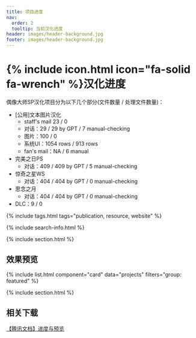 ```yaml
---
title: 项目进度
nav:
  order: 2
  tooltip: 当前汉化进度
header: images/header-background.jpg
footer: images/header-background.jpg
---
```


# {% include icon.html icon="fa-solid fa-wrench" %}汉化进度

偶像大师SP汉化项目分为以下几个部分(文件数量 / 处理文件数量)：

- [公用]文本图片汉化
  - staff's mail 23 / 0
  - 对话：29 / 29 by GPT / 7 manual-checking
  - 图片：100 / 0
  - 系统UI：1054 rows / 913 rows
  - fan's mail：NA / 6 manual
- 完美之日PS
  - 对话：409 / 409 by GPT / 5  manual-checking 
- 惊奇之星WS
  - 对话：404 / 404 by GPT / 0  manual-checking 
- 思念之月
  - 对话：404 / 404 by GPT / 0  manual-checking 
- DLC：9 / 0

{% include tags.html tags="publication, resource, website" %}

{% include search-info.html %}

{% include section.html %}

## 效果预览

{% include list.html component="card" data="projects" filters="group: featured" %}

{% include section.html %}

## 相关下载

[【腾讯文档】进度与预览](https://docs.qq.com/doc/DTXZDbktLY0t0YnNZ)